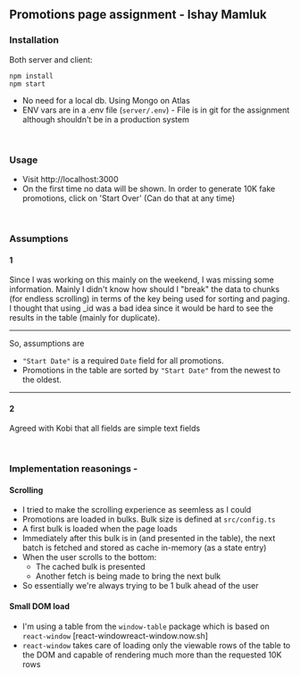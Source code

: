 ## Promotions page assignment - Ishay Mamluk

### Installation

Both server and client:

```
npm install
npm start
```

- No need for a local db. Using Mongo on Atlas
- ENV vars are in a .env file (`server/.env`) - File is in git for the assignment although shouldn't be in a production system

<br>

### Usage

- Visit http://localhost:3000
- On the first time no data will be shown. In order to generate 10K fake promotions, click on 'Start Over' (Can do that at any time)

<br>

### Assumptions

#### 1

Since I was working on this mainly on the weekend, I was missing some information.
Mainly I didn't know how should I "break" the data to chunks (for endless scrolling) in terms of the key being used for sorting and paging.
<br>
I thought that using \_id was a bad idea since it would be hard to see the results in the table (mainly for duplicate).

---

So, assumptions are

- `"Start Date"` is a required `Date` field for all promotions.
- Promotions in the table are sorted by `"Start Date"` from the newest to the oldest.

---

#### 2

Agreed with Kobi that all fields are simple text fields

<br>

### Implementation reasonings -

#### Scrolling

- I tried to make the scrolling experience as seemless as I could
- Promotions are loaded in bulks. Bulk size is defined at `src/config.ts`
- A first bulk is loaded when the page loads
- Immediately after this bulk is in (and presented in the table), the next batch is fetched and stored as cache in-memory (as a state entry)
- When the user scrolls to the bottom:
  - The cached bulk is presented
  - Another fetch is being made to bring the next bulk
- So essentially we're always trying to be 1 bulk ahead of the user

#### Small DOM load

- I'm using a table from the `window-table` package which is based on `react-window` [react-windowreact-window.now.sh]
- `react-window` takes care of loading only the viewable rows of the table to the DOM and capable of rendering much more than the requested 10K rows
